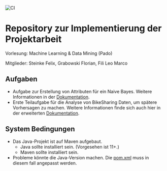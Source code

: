 ![CI](https://github.com/felixsteinke/DataMining-ArffGenerator/workflows/CI/badge.svg)

# Repository zur Implementierung der Projektarbeit

Vorlesung: Machine Learning & Data Mining (Pado)

Mitglieder: Steinke Felix, Grabowski Florian, Fili Leo Marco

## Aufgaben

* Aufgabe zur Erstellung von Attributen für ein Naive Bayes. Weitere Informationen in
  der [Dokumentation](./.markdown/doc/mail.md).
* Erste Teilaufgabe für die Analyse von BikeSharing Daten, um spätere Vorhersagen zu machen. Weitere Informationen finde
  sich auch hier in der erweiterten [Dokumentation](./.markdown/doc/bikeSharing.md).

## System Bedingungen

* Das Java-Projekt ist auf Maven aufgebaut.
  * Java sollte installiert sein. (Vorgesehen ist 11+.)
  * Maven sollte installiert sein.
* Probleme könnte die Java-Version machen. Die [pom.xml](./pom.xml) muss in diesem fall angepasst werden.
